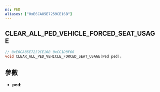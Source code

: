 ```yaml
---
ns: PED
aliases: ["0xE6CA85E7259CE16B"]
---
```

## CLEAR_ALL_PED_VEHICLE_FORCED_SEAT_USAGE

```c
// 0xE6CA85E7259CE16B 0xCC1D8F66
void CLEAR_ALL_PED_VEHICLE_FORCED_SEAT_USAGE(Ped ped);
```


## 參數
* **ped**: 

